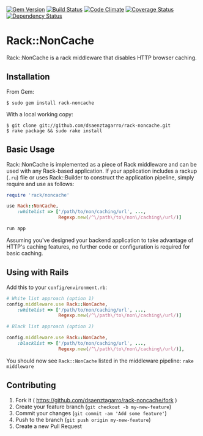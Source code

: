 [![Gem Version](https://badge.fury.io/rb/rack-noncache.svg)](http://badge.fury.io/rb/rack-noncache)
[![Build Status](https://travis-ci.org/dsaenztagarro/rack-noncache.png)](https://travis-ci.org/dsaenztagarro/rack-noncache)
[![Code Climate](https://codeclimate.com/github/dsaenztagarro/rack-noncache/badges/gpa.svg)](https://codeclimate.com/github/dsaenztagarro/rack-noncache)
[![Coverage Status](https://coveralls.io/repos/dsaenztagarro/rack-noncache/badge.png?branch=master)](https://coveralls.io/r/dsaenztagarro/rack-noncache?branch=master)
[![Dependency Status](https://gemnasium.com/dsaenztagarro/rack-noncache.svg)](https://gemnasium.com/dsaenztagarro/rack-noncache)

# Rack::NonCache

Rack::NonCache is a rack middleware that disables HTTP browser caching.


## Installation

From Gem:

    $ sudo gem install rack-noncache

With a local working copy:

    $ git clone git://github.com/dsaenztagarro/rack-noncache.git
    $ rake package && sudo rake install

## Basic Usage

Rack::NonCache is implemented as a piece of Rack middleware and can be used with
any Rack-based application. If your application includes a rackup (`.ru`) file
or uses Rack::Builder to construct the application pipeline, simply require
and use as follows:

```ruby
require 'rack/noncache'

use Rack::NonCache,
    :whitelist => ['/path/to/non/caching/url', ...,
                   Regexp.new(/^\/path\/to\/non\/caching\/url/)]

run app
```

Assuming you've designed your backend application to take advantage of HTTP's
caching features, no further code or configuration is required for basic
caching.

## Using with Rails

Add this to your `config/environment.rb`:

```ruby
# White list approach (option 1)
config.middleware.use Rack::NonCache,
    :whitelist => ['/path/to/non/caching/url', ...,
                   Regexp.new(/^\/path\/to\/non\/caching\/url/)]

# Black list approach (option 2)

config.middleware.use Rack::NonCache,
    :blacklist => ['/path/to/non/caching/url', ...,
                   Regexp.new(/^\/path\/to\/non\/caching\/url/)],
```

You should now see `Rack::NonCache` listed in the middleware pipeline: 
`rake middleware`

## Contributing

1. Fork it ( https://github.com/dsaenztagarro/rack-noncache/fork )
2. Create your feature branch (`git checkout -b my-new-feature`)
3. Commit your changes (`git commit -am 'Add some feature'`)
4. Push to the branch (`git push origin my-new-feature`)
5. Create a new Pull Request
